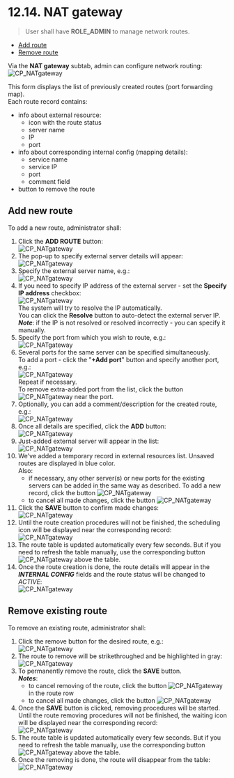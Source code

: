 # 12.14. NAT gateway

> User shall have **ROLE\_ADMIN** to manage network routes.

- [Add route](#add-new-route)
- [Remove route](#remove-existing-route)

Via the **NAT gateway** subtab, admin can configure network routing:  
    ![CP_NATgateway](attachments/NatGateway_17.png)

This form displays the list of previously created routes (port forwarding map).  
Each route record contains:

- info about external resource:
    - icon with the route status
    - server name
    - IP
    - port
- info about corresponding internal config (mapping details):
    - service name
    - service IP
    - port
    - comment field
- button to remove the route

## Add new route

To add a new route, administrator shall:

1. Click the **ADD ROUTE** button:  
    ![CP_NATgateway](attachments/NatGateway_01.png)
2. The pop-up to specify external server details will appear:  
    ![CP_NATgateway](attachments/NatGateway_02.png)
3. Specify the external server name, e.g.:  
    ![CP_NATgateway](attachments/NatGateway_03.png)
4. If you need to specify IP address of the external server - set the **Specify IP address** checkbox:  
    ![CP_NATgateway](attachments/NatGateway_04.png)  
    The system will try to resolve the IP automatically.  
    You can click the **Resolve** button to auto-detect the external server IP.  
    **_Note_**: if the IP is not resolved or resolved incorrectly - you can specify it manually.
5. Specify the port from which you wish to route, e.g.:  
    ![CP_NATgateway](attachments/NatGateway_05.png)
6. Several ports for the same server can be specified simultaneously.  
    To add a port - click the "**+Add port**" button and specify another port, e.g.:  
    ![CP_NATgateway](attachments/NatGateway_06.png)  
    Repeat if necessary.  
    To remove extra-added port from the list, click the button ![CP_NATgateway](attachments/NatGateway_07.png) near the port.
7. Optionally, you can add a comment/description for the created route, e.g.:  
    ![CP_NATgateway](attachments/NatGateway_08.png)
8. Once all details are specified, click the **ADD** button:  
    ![CP_NATgateway](attachments/NatGateway_09.png)
9. Just-added external server will appear in the list:  
    ![CP_NATgateway](attachments/NatGateway_10.png)
10. We've added a temporary record in external resources list. Unsaved routes are displayed in blue color.  
    Also:  
    - if necessary, any other server(s) or new ports for the existing servers can be added in the same way as described. To add a new record, click the button ![CP_NATgateway](attachments/NatGateway_11.png)
    - to cancel all made changes, click the button ![CP_NATgateway](attachments/NatGateway_12.png)
11. Click the **SAVE** button to confirm made changes:  
    ![CP_NATgateway](attachments/NatGateway_13.png)
12. Until the route creation procedures will not be finished, the scheduling icon will be displayed near the corresponding record:  
    ![CP_NATgateway](attachments/NatGateway_14.png)
13. The route table is updated automatically every few seconds. But if you need to refresh the table manually, use the corresponding button ![CP_NATgateway](attachments/NatGateway_15.png) above the table.
14. Once the route creation is done, the route details will appear in the **_INTERNAL CONFIG_** fields and the route status will be changed to _ACTIVE_:  
    ![CP_NATgateway](attachments/NatGateway_16.png)

## Remove existing route

To remove an existing route, administrator shall:

1. Click the remove button for the desired route, e.g.:  
    ![CP_NATgateway](attachments/NatGateway_18.png)
2. The route to remove will be strikethroughed and be highlighted in gray:
    ![CP_NATgateway](attachments/NatGateway_19.png)
3. To permanently remove the route, click the **SAVE** button.  
    **_Notes_**:
    - to cancel removing of the route, click the button ![CP_NATgateway](attachments/NatGateway_20.png) in the route row
    - to cancel all made changes, click the button ![CP_NATgateway](attachments/NatGateway_12.png)
4. Once the **SAVE** button is clicked, removing procedures will be started.  
    Until the route removing procedures will not be finished, the waiting icon will be displayed near the corresponding record:  
    ![CP_NATgateway](attachments/NatGateway_21.png)
5. The route table is updated automatically every few seconds. But if you need to refresh the table manually, use the corresponding button ![CP_NATgateway](attachments/NatGateway_15.png) above the table.
6. Once the removing is done, the route will disappear from the table:  
    ![CP_NATgateway](attachments/NatGateway_22.png)
